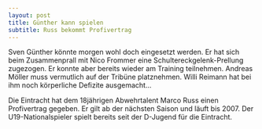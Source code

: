```yaml
---
layout: post
title: Günther kann spielen
subtitle: Russ bekommt Profivertrag
---
```


Sven Günther könnte morgen wohl doch eingesetzt werden. Er hat sich beim Zusammenprall mit Nico Frommer eine Schultereckgelenk-Prellung zugezogen. Er konnte aber bereits wieder am Training teilnehmen. Andreas Möller muss vermutlich auf der Tribüne platznehmen. Willi Reimann hat bei ihm noch körperliche Defizite ausgemacht...

Die Eintracht hat dem 18jährigen Abwehrtalent Marco Russ einen Profivertrag gegeben. Er gilt ab der nächsten Saison und läuft bis 2007. Der U19-Nationalspieler spielt bereits seit der D-Jugend für die Eintracht.
